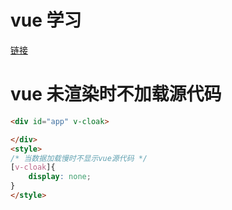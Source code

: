 # vue 学习
[链接](https://cn.vuejs.org/v2/style-guide/#%E8%A7%84%E5%88%99%E5%BD%92%E7%B1%BB)

# vue 未渲染时不加载源代码
```html
<div id="app" v-cloak>

</div>
<style>
/* 当数据加载慢时不显示vue源代码 */
[v-cloak]{
    display: none;
}
</style>
```